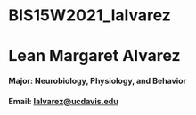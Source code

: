 # BIS15W2021_lalvarez

# Lean Margaret Alvarez
#### **Major:** Neurobiology, Physiology, and Behavior
#### **Email:**  [lalvarez@ucdavis.edu](mailto:lalvarez@ucdavis.edu)
